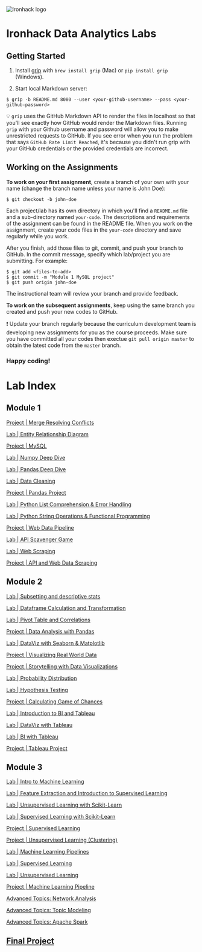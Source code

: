 ![Ironhack logo](https://i.imgur.com/1QgrNNw.png)

# Ironhack Data Analytics Labs

## Getting Started

1. Install [grip](https://github.com/joeyespo/grip) with `brew install grip` (Mac) or `pip install grip` (Windows).

2. Start local Markdown server:

```
$ grip -b README.md 8080 --user <your-github-username> --pass <your-github-password>
```

:bulb: `grip` uses the GitHub Markdown API to render the files in localhost so that you'll see exactly how GitHub would render the Markdown files. Running `grip` with your Github username and password will allow you to make unrestricted requests to GitHub. If you see error when you run the problem that says `GitHub Rate Limit Reached`, it's because you didn't run grip with your GitHub credentials or the provided credentials are incorrect.

## Working on the Assignments

**To work on your first assignment**, create a branch of your own with your name (change the branch name unless your name is John Doe):

```
$ git checkout -b john-doe
```

Each project/lab has its own directory in which you'll find a `README.md` file and a sub-directory named `your-code`. The descriptions and requirements of the assignment can be found in the README file. When you work on the assignment, create your code files in the `your-code` directory and save regularly while you work.

After you finish, add those files to git, commit, and push your branch to GitHub. In the commit message, specify which lab/project you are submitting. For example:

```
$ git add <files-to-add>
$ git commit -m "Module 1 MySQL project"
$ git push origin john-doe
```

The instructional team will review your branch and provide feedback.

**To work on the subsequent assignments**, keep using the same branch you created and push your new codes to GitHub.

:exclamation: Update your branch regularly because the curriculum development team is developing new assignments for you as the course proceeds. Make sure you have committed all your codes then exectue `git pull origin master` to obtain the latest code from the `master` branch.

### Happy coding!

# Lab Index

## Module 1

[Project | Merge Resolving Conflicts](module-1/resolving-merge-conflicts)

[Lab | Entity Relationship Diagram](module-1/lab-erd)

[Project | MySQL](module-1/mysql-project)

[Lab | Numpy Deep Dive](module-1/lab-numpy)

[Lab | Pandas Deep Dive](module-1/lab-pandas)

[Lab | Data Cleaning](module-1/lab-data_cleaning)

[Project | Pandas Project](module-1/pandas-project)

[Lab | Python List Comprehension & Error Handling](module-1/lab-errhand_listcomp)

[Lab | Python String Operations & Functional Programming](module-1/lab-functional-programming)

[Project | Web Data Pipeline](module-1/pipelines-project)

[Lab | API Scavenger Game](module-1/lab-api-scavenger-game)

[Lab | Web Scraping](module-1/lab-web-scraping)

[Project | API and Web Data Scraping](module-1/web-project)

## Module 2

[Lab | Subsetting and descriptive stats](module-2/lab-subsetting-and-descriptive-stats)

[Lab | Dataframe Calculation and Transformation](module-2/lab-df-calculation-and-transformation)

[Lab | Pivot Table and Correlations](module-2/lab-pivot-table-and-correlation)

[Project | Data Analysis with Pandas](module-2/data-analysis-with-pandas)

[Lab | DataViz with Seaborn & Matplotlib](module-2/lab-matplotlib-seaborn)

[Project | Visualizing Real World Data](module-2/visualizing-real-world-data)

[Project | Storytelling with Data Visualizations](module-2/storytelling-with-data-visualizations)

[Lab | Probability Distribution](module-2/lab-probability-distribution)

[Lab | Hypothesis Testing](module-2/lab-hypothesis-testing)

[Project | Calculating Game of Chances](module-2/calculating-games-of-chance)

[Lab | Introduction to BI and Tableau](module-2/lab-intro-to-bi-and-tableau)

[Lab | DataViz with Tableau](module-2/lab-tableau-data-visualization)

[Lab | BI with Tableau](module-2/lab-bi-analysis-with-tableau)

[Project | Tableau Project](module-2/tableau-project)

## Module 3

[Lab | Intro to Machine Learning](module-3/lab-intro-to-ml)

[Lab | Feature Extraction and Introduction to Supervised Learning](module-3/lab-supervised-learning-feature-extraction)

[Lab | Unsupervised Learning with Scikit-Learn](module-3/lab-sklearn-and-unsupervised-learning)

[Lab | Supervised Learning with Scikit-Learn](module-3/lab-supervised-learning-sklearn)

[Project | Supervised Learning](module-3/supervised-learning-project)

[Project | Unsupervised Learning (Clustering)](module-3/clustering-project)

[Lab | Machine Learning Pipelines](module-3/lab-machine-learning-pipelines)

[Lab | Supervised Learning](module-3/lab-supervised-learning)

[Lab | Unsupervised Learning](module-3/lab-unsupervised-learning)

[Project | Machine Learning Pipeline](module-3/machine-learning-pipeline-project)

[Advanced Topics: Network Analysis](module-3/lab-network-analysis)

[Advanced Topics: Topic Modeling](module-3/lab-topic-modeling)

[Advanced Topics: Apache Spark](module-3/lab-apache-spark)

## [Final Project](final-project)